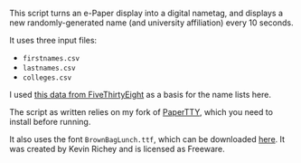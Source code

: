 
This script turns an e-Paper display into a digital nametag, and displays
a new randomly-generated name (and university affiliation) every 10 seconds.

It uses three input files:
 - `firstnames.csv`
 - `lastnames.csv`
 - `colleges.csv`

I used [this data from FiveThirtyEight](https://github.com/fivethirtyeight/data/tree/master/most-common-name)
as a basis for the name lists here.

The script as written relies on my fork of [PaperTTY](https://github.com/GregDMeyer/PaperTTY),
which you need to install before running.

It also uses the font `BrownBagLunch.ttf`, which can be downloaded
[here](https://www.fontspace.com/kevin-richey/brown-bag-lunch). It was created by Kevin Richey and is
licensed as Freeware.